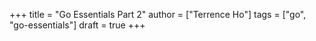 +++
title = "Go Essentials Part 2"
author = ["Terrence Ho"]
tags = ["go", "go-essentials"]
draft = true
+++
